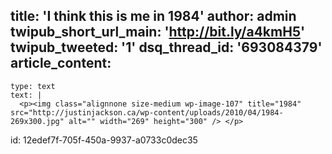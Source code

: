 title: 'I think this is me in 1984'
author: admin
twipub_short_url_main: 'http://bit.ly/a4kmH5'
twipub_tweeted: '1'
dsq_thread_id: '693084379'
article_content:
  -
    type: text
    text: |
      <p><img class="alignnone size-medium wp-image-107" title="1984" src="http://justinjackson.ca/wp-content/uploads/2010/04/1984-269x300.jpg" alt="" width="269" height="300" /> </p>
      
id: 12edef7f-705f-450a-9937-a0733c0dec35
